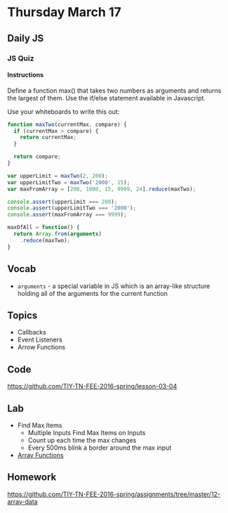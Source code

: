# Thursday March 17

## Daily JS

### JS Quiz

#### Instructions

Define a function max() that takes two numbers as arguments and returns the largest of them.
Use the if/else statement available in Javascript.

Use your whiteboards to write this out:

```js
function maxTwo(currentMax, compare) {
  if (currentMax > compare) {
    return currentMax;
  }

  return compare;
}

var upperLimit = maxTwo(2, 200);
var upperLimitTwo = maxTwo('2000', 15);
var maxFromArray = [200, 1000, 15, 9999, 24].reduce(maxTwo);

console.assert(upperLimit === 200);
console.assert(upperLimitTwo === '2000');
console.assert(maxFromArray === 9999);

maxOfAll = function() {
  return Array.from(arguments)
    .reduce(maxTwo);
}
```

## Vocab

- `arguments` - a special variable in JS which is an array-like structure holding all of the arguments for the current function

## Topics

- Callbacks
- Event Listeners
- Arrow Functions

## Code

https://github.com/TIY-TN-FEE-2016-spring/lesson-03-04

## Lab

- Find Max Items
  - Multiple Inputs Find Max Items on Inputs
  - Count up each time the max changes
  - Every 500ms blink a border around the max input
- [Array Functions](array-fns.html)

## Homework

https://github.com/TIY-TN-FEE-2016-spring/assignments/tree/master/12-array-data

